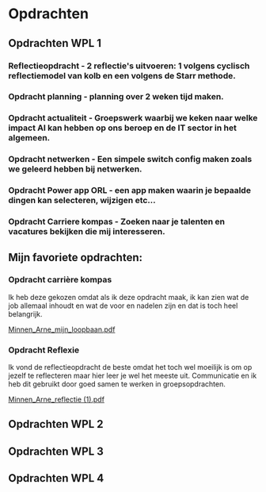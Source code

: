 # Opdrachten

## Opdrachten WPL 1


### Reflectieopdracht - 2 reflectie's uitvoeren: 1 volgens cyclisch reflectiemodel van kolb en een volgens de Starr methode.

### Opdracht planning - planning over 2 weken tijd maken. 

### Opdracht actualiteit - Groepswerk waarbij we keken naar welke impact AI kan hebben op ons beroep en de IT sector in het algemeen.

### Opdracht netwerken - Een simpele switch config maken zoals we geleerd hebben bij netwerken.

### Opdracht Power app ORL - een app maken waarin je bepaalde dingen kan selecteren, wijzigen etc...

### Opdracht Carriere kompas - Zoeken naar je talenten en vacatures bekijken die mij interesseren.


## Mijn favoriete opdrachten:

### Opdracht carrière kompas

Ik heb deze gekozen omdat als ik deze opdracht maak, ik kan zien wat de job allemaal inhoudt en wat de voor en nadelen zijn en dat is toch heel belangrijk.

[Minnen_Arne_mijn_loopbaan.pdf](https://github.com/PXL-Digital-SNE-Werkplekleren/portfolio-ArneMinnenPXL/files/13259331/Minnen_Arne_mijn_loopbaan.pdf)


### Opdracht Reflexie

Ik vond de reflectieopdracht de beste omdat het toch wel moeilijk is om op jezelf te reflecteren maar hier leer je wel het meeste uit.
Communicatie en ik heb dit gebruikt door goed samen te werken in groepsopdrachten.

[Minnen_Arne_reflectie (1).pdf](https://github.com/PXL-Digital-SNE-Werkplekleren/portfolio-ArneMinnenPXL/files/13259332/Minnen_Arne_reflectie.1.pdf)



## Opdrachten WPL 2

## Opdrachten WPL 3


## Opdrachten WPL 4
